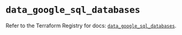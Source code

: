 # `data_google_sql_databases`

Refer to the Terraform Registry for docs: [`data_google_sql_databases`](https://registry.terraform.io/providers/hashicorp/google-beta/6.16.0/docs/data-sources/google_sql_databases).

